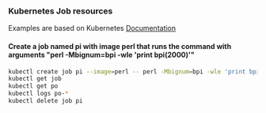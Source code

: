 ### Kubernetes Job resources

Examples are based on Kubernetes [Documentation](https://kubernetes.io/docs/concepts/workloads/controllers/job/)

#### Create a job named pi with image perl that runs the command with arguments "perl -Mbignum=bpi -wle 'print bpi(2000)'"

```bash
kubectl create job pi --image=perl -- perl -Mbignum=bpi -wle 'print bpi(2000)'
kubectl get job
kubectl get po
kubectl logs po-*
kubectl delete job pi
```
